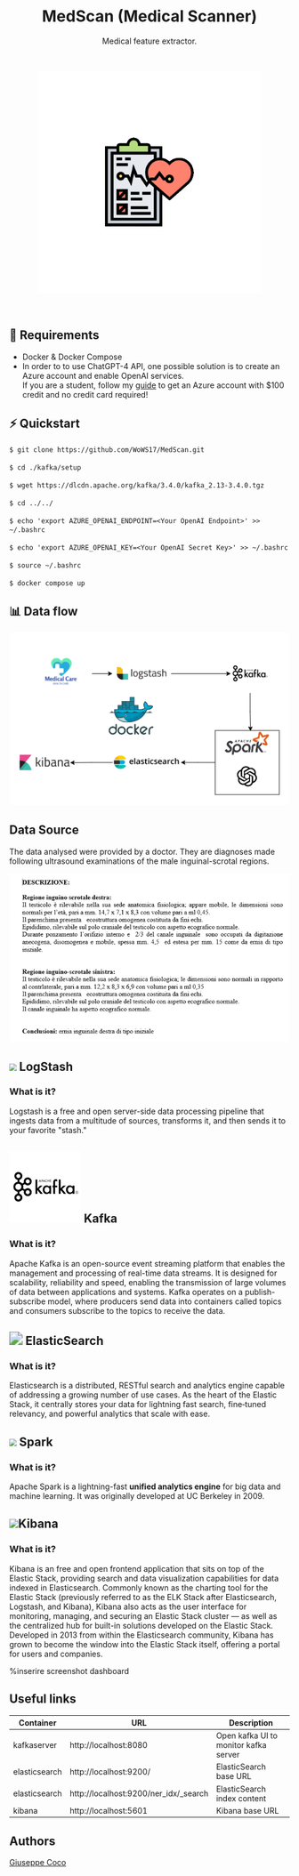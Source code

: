 <h1 align="center">MedScan (Medical Scanner)</h1>
<p align="center">Medical feature extractor. 
</p><br>

<p align="center"><img src="./images/cover-removebg-preview.png" > 
</p><br>

## :memo: Requirements
 - Docker & Docker Compose
 - In order to to use ChatGPT-4 API, one possible solution is to create an Azure account and enable OpenAI services.<br>
 If you are a student, follow my [guide](https://github.com/WoWS17/Azure-For-Students-Guide) to get an Azure account with $100 credit and no credit card required!
 



## ⚡ Quickstart
```shell
$ git clone https://github.com/WoWS17/MedScan.git

$ cd ./kafka/setup

$ wget https://dlcdn.apache.org/kafka/3.4.0/kafka_2.13-3.4.0.tgz

$ cd ../../

$ echo 'export AZURE_OPENAI_ENDPOINT=<Your OpenAI Endpoint>' >> ~/.bashrc

$ echo 'export AZURE_OPENAI_KEY=<Your OpenAI Secret Key>' >> ~/.bashrc

$ source ~/.bashrc

$ docker compose up
```



## 📊 Data flow 
<p align="center">
  <img src="./images/schema-tecnologie.png" alt="data-flow"/>
</p>


## Data Source
The data analysed were provided by a doctor.
They are diagnoses made following ultrasound examinations of the male inguinal-scrotal regions.

<center><img src="./images/dati.png"></center>

## <img src="https://www.vectorlogo.zone/logos/elasticco_logstash/elasticco_logstash-icon.svg" style="zoom:80%;" > LogStash
### What is it?
Logstash is a free and open server-side data processing pipeline that  ingests data from a multitude of sources, transforms it, and then sends it to your favorite "stash."



## <img src="./images/kafka-logo.png"> Kafka
### What is it?
Apache Kafka is an open-source event streaming platform that enables the management and processing of real-time data streams. It is designed for scalability, reliability and speed, enabling the transmission of large volumes of data between applications and systems. Kafka operates on a publish-subscribe model, where producers send data into containers called topics and consumers subscribe to the topics to receive the data.



## <img src="https://static-www.elastic.co/v3/assets/bltefdd0b53724fa2ce/blt36f2da8d650732a0/5d0823c3d8ff351753cbc99f/logo-elasticsearch-32-color.svg" style="zoom: 150%;" > ElasticSearch
### What is it?
Elasticsearch is a distributed, RESTful search and analytics engine  capable of addressing a growing number of use cases. As the heart of the Elastic Stack, it centrally stores your data for lightning fast search, fine‑tuned relevancy, and powerful analytics that scale with ease.



## <img src="https://www.vectorlogo.zone/logos/apache_spark/apache_spark-icon.svg" style="zoom:80%;" > Spark
### What is it?
Apache Spark is a lightning-fast **unified analytics engine** for big data and machine learning. It was originally developed at UC Berkeley in 2009.




## <img src="https://www.vectorlogo.zone/logos/elasticco_kibana/elasticco_kibana-icon.svg">Kibana
### What is it?
Kibana is an free and open frontend application that sits on top of the  Elastic Stack, providing search and data visualization capabilities for  data indexed in Elasticsearch. Commonly known as the charting tool for  the Elastic Stack (previously referred to as the ELK Stack after  Elasticsearch, Logstash, and Kibana), Kibana also acts as the user  interface for monitoring, managing, and securing an Elastic Stack  cluster — as well as the centralized hub for built-in solutions  developed on the Elastic Stack. Developed in 2013 from within the  Elasticsearch community, Kibana has grown to become the window into the  Elastic Stack itself, offering a portal for users and companies.

%inserire screenshot dashboard


## Useful links 

| Container     | URL                                             | Description                           |
| ------------- | ----------------------------------------------- | ------------------------------------- |
| kafkaserver   | http://localhost:8080                           | Open kafka UI to monitor kafka server |
| elasticsearch | http://localhost:9200/                          | ElasticSearch base URL                |
| elasticsearch | http://localhost:9200/ner_idx/_search           | ElasticSearch index content           |
| kibana        | http://localhost:5601                           | Kibana base URL                       |


## Authors 
[Giuseppe Coco](https://github.com/WoWS17)
